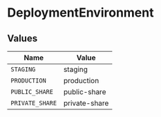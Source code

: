# DeploymentEnvironment


## Values

| Name            | Value           |
| --------------- | --------------- |
| `STAGING`       | staging         |
| `PRODUCTION`    | production      |
| `PUBLIC_SHARE`  | public-share    |
| `PRIVATE_SHARE` | private-share   |